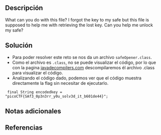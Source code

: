 
## Descripción
What can you do with this file? I forgot the key to my safe but this file is supposed to help me with retrieving the lost key. Can you help me unlock my safe?

## Solución
- Para poder resolver este reto se nos da un archivo  `safeOpener.class`.
- Como el archivo es `.class`, no se puede visualizar el código, por lo que con la pagina [javadecompilers.com](http://www.javadecompilers.com/) descompilaremos él archivo .class para visualizar el código.
- Analizando el código dado, podemos ver que el código muestra directamente la flag sin necesitar de ejecutarlo.
```java()
 final String encodedkey = "picoCTF{SAf3_0p3n3rr_y0u_solv3d_it_b601de44}";
```

## Notas adicionales

## Referencias 